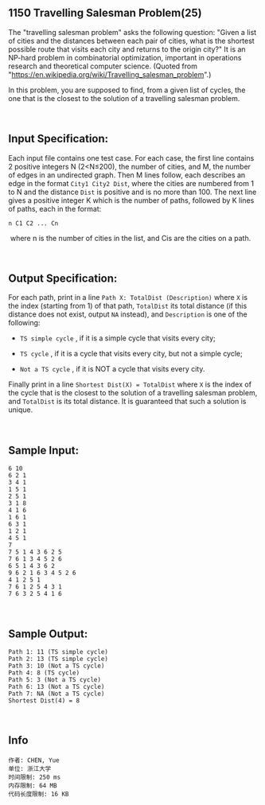 ##	1150 Travelling Salesman Problem(25)

The "travelling salesman problem" asks the following question: "Given a list of cities and the distances between each pair of cities, what is the shortest possible route that visits each city and returns to the origin city?" It is an NP-hard problem in combinatorial optimization, important in operations research and theoretical computer science. (Quoted from "https://en.wikipedia.org/wiki/Travelling_salesman_problem".)

In this problem, you are supposed to find, from a given list of cycles, the one that is the closest to the solution of a travelling salesman problem.

<br>

##	Input Specification:

Each input file contains one test case. For each case, the first line contains 2 positive integers N (2<N≤200), the number of cities, and M, the number of edges in an undirected graph. Then M lines follow, each describes an edge in the format `City1 City2 Dist`, where the cities are numbered from 1 to N and the distance `Dist` is positive and is no more than 100. The next line gives a positive integer K which is the number of paths, followed by K lines of paths, each in the format:

	n C1 C2 ... Cn
​​
where n is the number of cities in the list, and Cis are the cities on a path. 

<br>

##	Output Specification:
For each path, print in a line `Path X: TotalDist (Description)` where `X` is the index (starting from 1) of that path, `TotalDist` its total distance (if this distance does not exist, output `NA` instead), and `Description` is one of the following:

*	`TS simple cycle` , if it is a simple cycle that visits every city;

*	`TS cycle` , if it is a cycle that visits every city, but not a simple cycle;

*	`Not a TS cycle` , if it is NOT a cycle that visits every city.

Finally print in a line `Shortest Dist(X) = TotalDist` where `X` is the index of the cycle that is the closest to the solution of a travelling salesman problem, and `TotalDist` is its total distance. It is guaranteed that such a solution is unique.

<br>

##	Sample Input:

	6 10
	6 2 1
	3 4 1
	1 5 1
	2 5 1
	3 1 8
	4 1 6
	1 6 1
	6 3 1
	1 2 1
	4 5 1
	7
	7 5 1 4 3 6 2 5
	7 6 1 3 4 5 2 6
	6 5 1 4 3 6 2
	9 6 2 1 6 3 4 5 2 6
	4 1 2 5 1
	7 6 1 2 5 4 3 1
	7 6 3 2 5 4 1 6

<br>

##	Sample Output:

	Path 1: 11 (TS simple cycle)
	Path 2: 13 (TS simple cycle)
	Path 3: 10 (Not a TS cycle)
	Path 4: 8 (TS cycle)
	Path 5: 3 (Not a TS cycle)
	Path 6: 13 (Not a TS cycle)
	Path 7: NA (Not a TS cycle)
	Shortest Dist(4) = 8

<br>

##	Info

	作者: CHEN, Yue
	单位: 浙江大学
	时间限制: 250 ms
	内存限制: 64 MB
	代码长度限制: 16 KB
